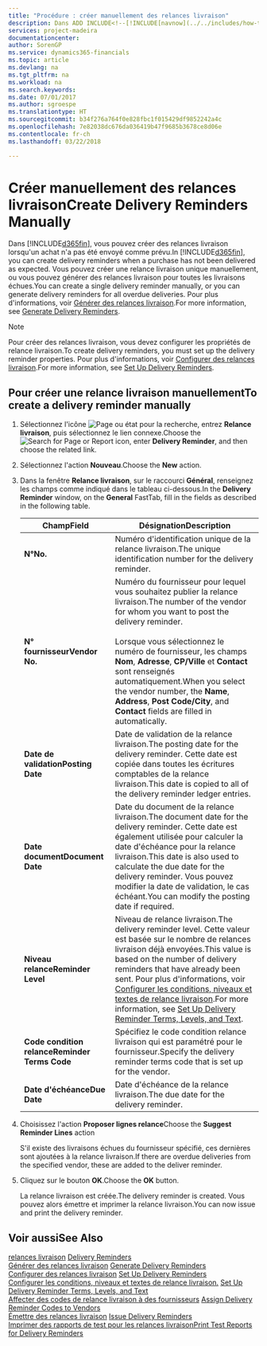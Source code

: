 ```yaml
---
title: "Procédure : créer manuellement des relances livraison"
description: Dans ADD INCLUDE<!--[!INCLUDE[navnow](../../includes/how-to-generate-delivery-reminders.md).
services: project-madeira
documentationcenter: 
author: SorenGP
ms.service: dynamics365-financials
ms.topic: article
ms.devlang: na
ms.tgt_pltfrm: na
ms.workload: na
ms.search.keywords: 
ms.date: 07/01/2017
ms.author: sgroespe
ms.translationtype: HT
ms.sourcegitcommit: b34f276a764f0e828fbc1f015429df9852242a4c
ms.openlocfilehash: 7e82038dc676da036419b47f9685b3678ce8d06e
ms.contentlocale: fr-ch
ms.lasthandoff: 03/22/2018

---
```

# <a name="create-delivery-reminders-manually"></a><span data-ttu-id="eaf0d-103">Créer manuellement des relances livraison</span><span class="sxs-lookup"><span data-stu-id="eaf0d-103">Create Delivery Reminders Manually</span></span>
<span data-ttu-id="eaf0d-104">Dans [!INCLUDE[d365fin](../../includes/d365fin_md.md)], vous pouvez créer des relances livraison lorsqu'un achat n'a pas été envoyé comme prévu.</span><span class="sxs-lookup"><span data-stu-id="eaf0d-104">In [!INCLUDE[d365fin](../../includes/d365fin_md.md)], you can create delivery reminders when a purchase has not been delivered as expected.</span></span> <span data-ttu-id="eaf0d-105">Vous pouvez créer une relance livraison unique manuellement, ou vous pouvez générer des relances livraison pour toutes les livraisons échues.</span><span class="sxs-lookup"><span data-stu-id="eaf0d-105">You can create a single delivery reminder manually, or you can generate delivery reminders for all overdue deliveries.</span></span> <span data-ttu-id="eaf0d-106">Pour plus d'informations, voir [Générer des relances livraison](how-to-generate-delivery-reminders.md).</span><span class="sxs-lookup"><span data-stu-id="eaf0d-106">For more information, see [Generate Delivery Reminders](how-to-generate-delivery-reminders.md).</span></span>

> [!NOTE]
> <span data-ttu-id="eaf0d-107">Pour créer des relances livraison, vous devez configurer les propriétés de relance livraison.</span><span class="sxs-lookup"><span data-stu-id="eaf0d-107">To create delivery reminders, you must set up the delivery reminder properties.</span></span> <span data-ttu-id="eaf0d-108">Pour plus d'informations, voir [Configurer des relances livraison](how-to-set-up-delivery-reminders.md).</span><span class="sxs-lookup"><span data-stu-id="eaf0d-108">For more information, see [Set Up Delivery Reminders](how-to-set-up-delivery-reminders.md).</span></span>

## <a name="to-create-a-delivery-reminder-manually"></a><span data-ttu-id="eaf0d-109">Pour créer une relance livraison manuellement</span><span class="sxs-lookup"><span data-stu-id="eaf0d-109">To create a delivery reminder manually</span></span>  

1.  <span data-ttu-id="eaf0d-110">Sélectionnez l'icône ![Page ou état pour la recherche](../../media/ui-search/search_small.png "Page ou état pour la recherche"), entrez **Relance livraison**, puis sélectionnez le lien connexe.</span><span class="sxs-lookup"><span data-stu-id="eaf0d-110">Choose the ![Search for Page or Report](../../media/ui-search/search_small.png "Search for Page or Report icon") icon, enter **Delivery Reminder**, and then choose the related link.</span></span>  
2.  <span data-ttu-id="eaf0d-111">Sélectionnez l'action **Nouveau**.</span><span class="sxs-lookup"><span data-stu-id="eaf0d-111">Choose the **New** action.</span></span>  
3.  <span data-ttu-id="eaf0d-112">Dans la fenêtre **Relance livraison**, sur le raccourci **Général**, renseignez les champs comme indiqué dans le tableau ci-dessous.</span><span class="sxs-lookup"><span data-stu-id="eaf0d-112">In the **Delivery Reminder** window, on the **General** FastTab, fill in the fields as described in the following table.</span></span>  

    |<span data-ttu-id="eaf0d-113">Champ</span><span class="sxs-lookup"><span data-stu-id="eaf0d-113">Field</span></span>|<span data-ttu-id="eaf0d-114">Désignation</span><span class="sxs-lookup"><span data-stu-id="eaf0d-114">Description</span></span>|  
    |---------------------------------|---------------------------------------|  
    |<span data-ttu-id="eaf0d-115">**N°**</span><span class="sxs-lookup"><span data-stu-id="eaf0d-115">**No.**</span></span>|<span data-ttu-id="eaf0d-116">Numéro d'identification unique de la relance livraison.</span><span class="sxs-lookup"><span data-stu-id="eaf0d-116">The unique identification number for the delivery reminder.</span></span>|  
    |<span data-ttu-id="eaf0d-117">**N° fournisseur**</span><span class="sxs-lookup"><span data-stu-id="eaf0d-117">**Vendor No.**</span></span>|<span data-ttu-id="eaf0d-118">Numéro du fournisseur pour lequel vous souhaitez publier la relance livraison.</span><span class="sxs-lookup"><span data-stu-id="eaf0d-118">The number of the vendor for whom you want to post the delivery reminder.</span></span><br /><br /> <span data-ttu-id="eaf0d-119">Lorsque vous sélectionnez le numéro de fournisseur, les champs **Nom**, **Adresse**, **CP/Ville** et **Contact** sont renseignés automatiquement.</span><span class="sxs-lookup"><span data-stu-id="eaf0d-119">When you select the vendor number, the **Name**, **Address**, **Post Code/City**, and **Contact** fields are filled in automatically.</span></span>|  
    |<span data-ttu-id="eaf0d-120">**Date de validation**</span><span class="sxs-lookup"><span data-stu-id="eaf0d-120">**Posting Date**</span></span>|<span data-ttu-id="eaf0d-121">Date de validation de la relance livraison.</span><span class="sxs-lookup"><span data-stu-id="eaf0d-121">The posting date for the delivery reminder.</span></span> <span data-ttu-id="eaf0d-122">Cette date est copiée dans toutes les écritures comptables de la relance livraison.</span><span class="sxs-lookup"><span data-stu-id="eaf0d-122">This date is copied to all of the delivery reminder ledger entries.</span></span>|  
    |<span data-ttu-id="eaf0d-123">**Date document**</span><span class="sxs-lookup"><span data-stu-id="eaf0d-123">**Document Date**</span></span>|<span data-ttu-id="eaf0d-124">Date du document de la relance livraison.</span><span class="sxs-lookup"><span data-stu-id="eaf0d-124">The document date for the delivery reminder.</span></span> <span data-ttu-id="eaf0d-125">Cette date est également utilisée pour calculer la date d'échéance pour la relance livraison.</span><span class="sxs-lookup"><span data-stu-id="eaf0d-125">This date is also used to calculate the due date for the delivery reminder.</span></span> <span data-ttu-id="eaf0d-126">Vous pouvez modifier la date de validation, le cas échéant.</span><span class="sxs-lookup"><span data-stu-id="eaf0d-126">You can modify the posting date if required.</span></span>|  
    |<span data-ttu-id="eaf0d-127">**Niveau relance**</span><span class="sxs-lookup"><span data-stu-id="eaf0d-127">**Reminder Level**</span></span>|<span data-ttu-id="eaf0d-128">Niveau de relance livraison.</span><span class="sxs-lookup"><span data-stu-id="eaf0d-128">The delivery reminder level.</span></span> <span data-ttu-id="eaf0d-129">Cette valeur est basée sur le nombre de relances livraison déjà envoyées.</span><span class="sxs-lookup"><span data-stu-id="eaf0d-129">This value is based on the number of delivery reminders that have already been sent.</span></span> <span data-ttu-id="eaf0d-130">Pour plus d'informations, voir [Configurer les conditions, niveaux et textes de relance livraison](how-to-set-up-delivery-reminder-terms-levels-and-text.md).</span><span class="sxs-lookup"><span data-stu-id="eaf0d-130">For more information, see [Set Up Delivery Reminder Terms, Levels, and Text](how-to-set-up-delivery-reminder-terms-levels-and-text.md).</span></span>|  
    |<span data-ttu-id="eaf0d-131">**Code condition relance**</span><span class="sxs-lookup"><span data-stu-id="eaf0d-131">**Reminder Terms Code**</span></span>|<span data-ttu-id="eaf0d-132">Spécifiez le code condition relance livraison qui est paramétré pour le fournisseur.</span><span class="sxs-lookup"><span data-stu-id="eaf0d-132">Specify the delivery reminder terms code that is set up for the vendor.</span></span>|  
    |<span data-ttu-id="eaf0d-133">**Date d'échéance**</span><span class="sxs-lookup"><span data-stu-id="eaf0d-133">**Due Date**</span></span>|<span data-ttu-id="eaf0d-134">Date d'échéance de la relance livraison.</span><span class="sxs-lookup"><span data-stu-id="eaf0d-134">The due date for the delivery reminder.</span></span>|  

4.  <span data-ttu-id="eaf0d-135">Choisissez l'action **Proposer lignes relance**</span><span class="sxs-lookup"><span data-stu-id="eaf0d-135">Choose the **Suggest Reminder Lines** action</span></span>  

    <span data-ttu-id="eaf0d-136">S'il existe des livraisons échues du fournisseur spécifié, ces dernières sont ajoutées à la relance livraison.</span><span class="sxs-lookup"><span data-stu-id="eaf0d-136">If there are overdue deliveries from the specified vendor, these are added to the deliver reminder.</span></span>  

5.  <span data-ttu-id="eaf0d-137">Cliquez sur le bouton **OK**.</span><span class="sxs-lookup"><span data-stu-id="eaf0d-137">Choose the **OK** button.</span></span>  

    <span data-ttu-id="eaf0d-138">La relance livraison est créée.</span><span class="sxs-lookup"><span data-stu-id="eaf0d-138">The delivery reminder is created.</span></span> <span data-ttu-id="eaf0d-139">Vous pouvez alors émettre et imprimer la relance livraison.</span><span class="sxs-lookup"><span data-stu-id="eaf0d-139">You can now issue and print the delivery reminder.</span></span>  

## <a name="see-also"></a><span data-ttu-id="eaf0d-140">Voir aussi</span><span class="sxs-lookup"><span data-stu-id="eaf0d-140">See Also</span></span>  
 <span data-ttu-id="eaf0d-141">[relances livraison](delivery-reminders.md) </span><span class="sxs-lookup"><span data-stu-id="eaf0d-141">[Delivery Reminders](delivery-reminders.md) </span></span>  
 <span data-ttu-id="eaf0d-142">[Générer des relances livraison](how-to-generate-delivery-reminders.md) </span><span class="sxs-lookup"><span data-stu-id="eaf0d-142">[Generate Delivery Reminders](how-to-generate-delivery-reminders.md) </span></span>  
 <span data-ttu-id="eaf0d-143">[Configurer des relances livraison](how-to-set-up-delivery-reminders.md) </span><span class="sxs-lookup"><span data-stu-id="eaf0d-143">[Set Up Delivery Reminders](how-to-set-up-delivery-reminders.md) </span></span>  
 <span data-ttu-id="eaf0d-144">[Configurer les conditions, niveaux et textes de relance livraison.](how-to-set-up-delivery-reminder-terms-levels-and-text.md) </span><span class="sxs-lookup"><span data-stu-id="eaf0d-144">[Set Up Delivery Reminder Terms, Levels, and Text](how-to-set-up-delivery-reminder-terms-levels-and-text.md) </span></span>  
 <span data-ttu-id="eaf0d-145">[Affecter des codes de relance livraison à des fournisseurs](how-to-assign-delivery-reminder-codes-to-vendors.md) </span><span class="sxs-lookup"><span data-stu-id="eaf0d-145">[Assign Delivery Reminder Codes to Vendors](how-to-assign-delivery-reminder-codes-to-vendors.md) </span></span>  
 <span data-ttu-id="eaf0d-146">[Émettre des relances livraison](how-to-issue-delivery-reminders.md) </span><span class="sxs-lookup"><span data-stu-id="eaf0d-146">[Issue Delivery Reminders](how-to-issue-delivery-reminders.md) </span></span>  
 [<span data-ttu-id="eaf0d-147">Imprimer des rapports de test pour les relances livraison</span><span class="sxs-lookup"><span data-stu-id="eaf0d-147">Print Test Reports for Delivery Reminders</span></span>](how-to-print-test-reports-for-delivery-reminders.md)


